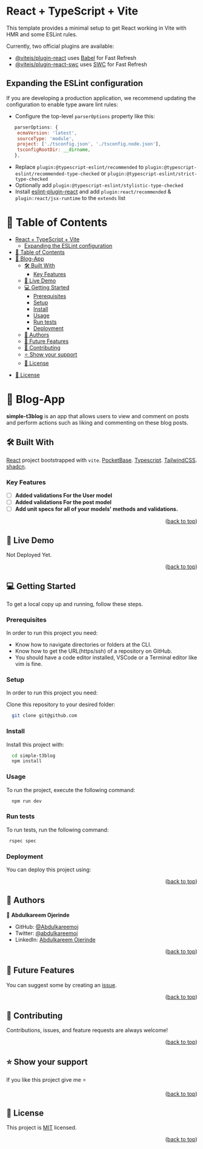 # React + TypeScript + Vite

This template provides a minimal setup to get React working in Vite with HMR and some ESLint rules.

Currently, two official plugins are available:

- [@vitejs/plugin-react](https://github.com/vitejs/vite-plugin-react/blob/main/packages/plugin-react/README.md) uses [Babel](https://babeljs.io/) for Fast Refresh
- [@vitejs/plugin-react-swc](https://github.com/vitejs/vite-plugin-react-swc) uses [SWC](https://swc.rs/) for Fast Refresh

## Expanding the ESLint configuration

If you are developing a production application, we recommend updating the configuration to enable type aware lint rules:

- Configure the top-level `parserOptions` property like this:

```js
   parserOptions: {
    ecmaVersion: 'latest',
    sourceType: 'module',
    project: ['./tsconfig.json', './tsconfig.node.json'],
    tsconfigRootDir: __dirname,
   },
```

- Replace `plugin:@typescript-eslint/recommended` to `plugin:@typescript-eslint/recommended-type-checked` or `plugin:@typescript-eslint/strict-type-checked`
- Optionally add `plugin:@typescript-eslint/stylistic-type-checked`
- Install [eslint-plugin-react](https://github.com/jsx-eslint/eslint-plugin-react) and add `plugin:react/recommended` & `plugin:react/jsx-runtime` to the `extends` list



<!-- TABLE OF CONTENTS -->

# 📗 Table of Contents

- [React + TypeScript + Vite](#react--typescript--vite)
  - [Expanding the ESLint configuration](#expanding-the-eslint-configuration)
- [📗 Table of Contents](#-table-of-contents)
- [📖 Blog-App ](#-blog-app-)
  - [🛠 Built With ](#-built-with-)
    - [Key Features ](#key-features-)
  - [🚀 Live Demo ](#-live-demo-)
  - [💻 Getting Started ](#-getting-started-)
    - [Prerequisites](#prerequisites)
    - [Setup](#setup)
    - [Install](#install)
    - [Usage](#usage)
    - [Run tests](#run-tests)
    - [Deployment](#deployment)
  - [👥 Authors ](#-authors-)
  - [🔭 Future Features ](#-future-features-)
  - [🤝 Contributing ](#-contributing-)
  - [⭐️ Show your support ](#️-show-your-support-)
  - [📝 License ](#-license-)
<!-- - [❓ FAQ (OPTIONAL)](#faq) -->
- [📝 License](#license)

<!-- PROJECT DESCRIPTION -->

# 📖 Blog-App <a name="about-project"></a>

**simple-t3blog** is an app that allows users to view and comment on posts and perform actions such as liking and commenting on these blog posts.

## 🛠 Built With <a name="built-with"></a>

[React](https://create.t3.gg/) project bootstrapped with `vite`.
[PocketBase](https://graphql.org/).
[Typescript](https://graphql.org/).
[TailwindCSS](https://graphql.org/).
[shadcn](https://graphql.org/).
<!-- Features -->

### Key Features <a name="key-features"></a>

- [ ] **Added validations For the User model**
- [ ] **Added validations For the post model**
- [ ] **Add unit specs for all of your models' methods and validations.**

<p align="right">(<a href="#readme-top">back to top</a>)</p>

<!-- LIVE DEMO -->

## 🚀 Live Demo <a name="live-demo"></a>

Not Deployed Yet.

<p align="right">(<a href="#readme-top">back to top</a>)</p>

<!-- GETTING STARTED -->

## 💻 Getting Started <a name="getting-started"></a>

To get a local copy up and running, follow these steps.

### Prerequisites

In order to run this project you need:
- Know how to navigate directories or folders at the CLI.
- Know how to get the URL(https/ssh) of a repository on GitHub.
- You should have a code editor installed, VSCode or a Terminal editor like vim is fine.


### Setup
 In order to run this project you need:
 
Clone this repository to your desired folder:

```sh
  git clone git@github.com
```

### Install

Install this project with:

```sh
  cd simple-t3blog
  npm install
```

### Usage

To run the project, execute the following command:

```sh
  npm run dev
```

### Run tests

To run tests, run the following command:

```sh
 rspec spec
```

### Deployment

You can deploy this project using:

<!--
Example:

```sh

```
 -->

<p align="right">(<a href="#readme-top">back to top</a>)</p>

<!-- AUTHORS -->

## 👥 Authors <a name="authors"></a>

👤 **Abdulkareem Ojerinde**

- GitHub: [@Abdulkareemoj](https://github.com/Abdulkareemoj)
- Twitter: [@abdulkareemoj](https://twitter.com/abdulkareemoj)
- LinkedIn: [Abdulkareem Ojerinde](https://linkedin.com/in/abdulkareem-ojerinde)

<p align="right">(<a href="#readme-top">back to top</a>)</p>

<!-- FUTURE FEATURES -->

## 🔭 Future Features <a name="future-features"></a>

You can suggest some by creating an [issue](../../../issues/).

<p align="right">(<a href="#readme-top">back to top</a>)</p>

<!-- CONTRIBUTING -->

## 🤝 Contributing <a name="contributing"></a>

Contributions, issues, and feature requests are always welcome!


<p align="right">(<a href="#readme-top">back to top</a>)</p>

<!-- SUPPORT -->

## ⭐️ Show your support <a name="support"></a>

If you like this project give me ⭐

<p align="right">(<a href="#readme-top">back to top</a>)</p>

<!-- ACKNOWLEDGEMENTS -->

<!-- LICENSE -->

## 📝 License <a name="license"></a>

This project is [MIT](./LICENSE) licensed.

<p align="right">(<a href="#readme-top">back to top</a>)</p>
